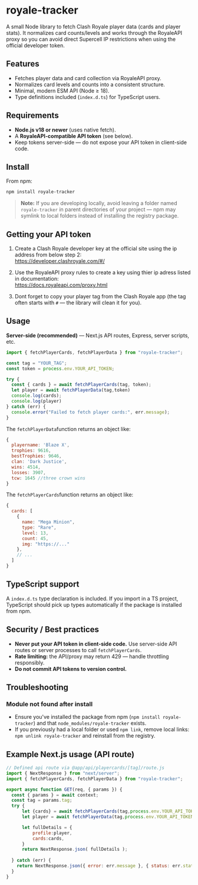 # royale-tracker

A small Node library to fetch Clash Royale player data (cards and player stats).
It normalizes card counts/levels and works through the RoyaleAPI proxy so you can avoid direct Supercell IP restrictions when using the official developer token.

## Features

- Fetches player data and card collection via RoyaleAPI proxy.
- Normalizes card levels and counts into a consistent structure.
- Minimal, modern ESM API (Node ≥ 18).
- Type definitions included (`index.d.ts`) for TypeScript users.

## Requirements

- **Node.js v18 or newer** (uses native fetch).
- A **RoyaleAPI-compatible API token** (see below).
- Keep tokens server-side — do not expose your API token in client-side code.

## Install

From npm:
```bash
npm install royale-tracker
```

> **Note:** If you are developing locally, avoid leaving a folder named `royale-tracker` in parent directories of your project — npm may symlink to local folders instead of installing the registry package.

## Getting your API token

1. Create a Clash Royale developer key at the official site using the ip address from below step 2:  
   https://developer.clashroyale.com/#/

2. Use the RoyaleAPI proxy rules to create a key using thier ip adress listed in documentation:  
   https://docs.royaleapi.com/proxy.html

3. Dont forget to copy your player tag from the Clash Royale app (the tag often starts with `#` — the library will clean it for you).

## Usage

**Server-side (recommended)** — Next.js API routes, Express, server scripts, etc.
```javascript
import { fetchPlayerCards, fetchPlayerData } from "royale-tracker";

const tag = "YOUR_TAG";
const token = process.env.YOUR_API_TOKEN;

try {
  const { cards } = await fetchPlayerCards(tag, token);
  let player = await fetchPlayerData(tag,token)
  console.log(cards);
  console.log(player)
} catch (err) {
  console.error("Failed to fetch player cards:", err.message);
}
```

The `fetchPlayerData`function returns an object like:
```javascript
{
  playername: 'Blaze X',
  trophies: 9616,
  bestTrophies: 9646,
  clan: 'Dark Justice',
  wins: 4514,
  losses: 3907,
  tcw: 1645 //three crown wins
}
```

The `fetchPlayerCards`function returns an object like:
```javascript
{
  cards: [
    {
      name: "Mega Minion",
      type: "Rare",
      level: 13,
      count: 45,
      img: "https://..."
    },
    // ...
  ]
}
```



## TypeScript support

A `index.d.ts` type declaration is included. If you import in a TS project, TypeScript should pick up types automatically if the package is installed from npm.

## Security / Best practices

- **Never put your API token in client-side code.** Use server-side API routes or server processes to call `fetchPlayerCards`.
- **Rate limiting:** the API/proxy may return 429 — handle throttling responsibly.
- **Do not commit API tokens to version control.**

## Troubleshooting

### Module not found after install

- Ensure you've installed the package from npm (`npm install royale-tracker`) and that `node_modules/royale-tracker` exists.
- If you previously had a local folder or used `npm link`, remove local links: `npm unlink royale-tracker` and reinstall from the registry.

## Example Next.js usage (API route)
```javascript
// Defined api route via @app/api/playercards/[tag]/route.js
import { NextResponse } from "next/server";
import { fetchPlayerCards, fetchPlayerData } from "royale-tracker";

export async function GET(req, { params }) {
  const { params } = await context;
  const tag = params.tag;
  try {
      let {cards} = await fetchPlayerCards(tag,process.env.YOUR_API_TOKEN)
      let player = await fetchPlayerData(tag,process.env.YOUR_API_TOKEN)

      let fullDetails = {
          profile:player,
          cards:cards,
      }
      return NextResponse.json( fullDetails );
      
  } catch (err) {
    return NextResponse.json({ error: err.message }, { status: err.status || 500 });
  }
}
```